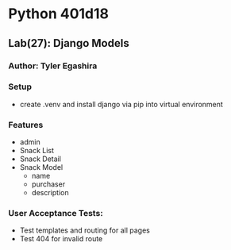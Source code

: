 # Python 401d18

## Lab(27): Django Models

### Author: Tyler Egashira

### Setup

* create .venv and install django via pip into virtual environment

### Features

  * admin
  * Snack List
  * Snack Detail
  * Snack Model
    * name
    * purchaser
    * description

### User Acceptance Tests:

* Test templates and routing for all pages
* Test 404 for invalid route

